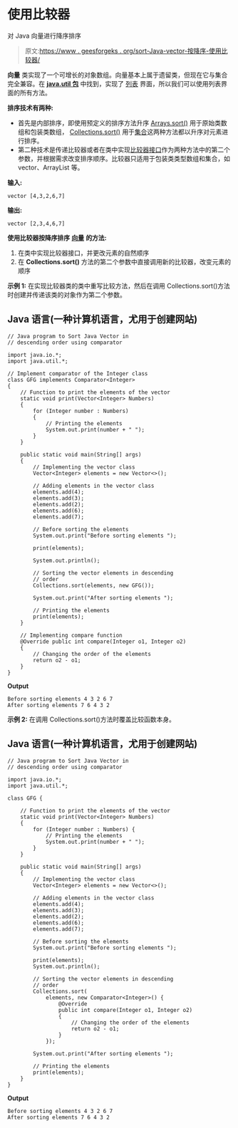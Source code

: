 # 使用比较器

对 Java 向量进行降序排序

> 原文:[https://www . geesforgeks . org/sort-Java-vector-按降序-使用比较器/](https://www.geeksforgeeks.org/sort-java-vector-in-descending-order-using-comparator/)

**向量** 类实现了一个可增长的对象数组。向量基本上属于遗留类，但现在它与集合完全兼容。在 [**java.util 包**](https://www.geeksforgeeks.org/java-util-package-java/) 中找到，实现了 [列表](https://www.geeksforgeeks.org/list-interface-java-examples/) 界面，所以我们可以使用列表界面的所有方法。

**排序技术有两种:**

*   首先是内部排序，即使用预定义的排序方法升序 [Arrays.sort()](https://www.geeksforgeeks.org/arrays-sort-in-java-with-examples/) 用于原始类数组和包装类数组， [Collections.sort()](https://www.geeksforgeeks.org/collections-sort-java-examples/) 用于[集合](https://www.geeksforgeeks.org/collections-in-java-2/)这两种方法都以升序对元素进行排序。
*   第二种技术是传递比较器或者在类中实现[比较器接口](https://www.geeksforgeeks.org/comparator-interface-java/)作为两种方法中的第二个参数，并根据需求改变排序顺序。比较器只适用于包装类类型数组和集合，如 vector、ArrayList 等。

**输入:**

```
vector [4,3,2,6,7]
```

**输出:**

```
vector [2,3,4,6,7]
```

**使用比较器按降序排序** [**向量**](https://www.geeksforgeeks.org/java-util-vector-class-java/) **的方法:**

1.  在类中实现比较器接口，并更改元素的自然顺序
2.  在 **Collections.sort()** 方法的第二个参数中直接调用新的比较器，改变元素的顺序

**示例 1:** 在实现比较器类的类中重写比较方法，然后在调用 Collections.sort()方法时创建并传递该类的对象作为第二个参数。

## Java 语言(一种计算机语言，尤用于创建网站)

```
// Java program to Sort Java Vector in
// descending order using comparator

import java.io.*;
import java.util.*;

// Implement comparator of the Integer class
class GFG implements Comparator<Integer>
{
    // Function to print the elements of the vector
    static void print(Vector<Integer> Numbers)
    {
        for (Integer number : Numbers)
        {
            // Printing the elements
            System.out.print(number + " ");
        }
    }

    public static void main(String[] args)
    {
        // Implementing the vector class
        Vector<Integer> elements = new Vector<>();

        // Adding elements in the vector class
        elements.add(4);
        elements.add(3);
        elements.add(2);
        elements.add(6);
        elements.add(7);

        // Before sorting the elements
        System.out.print("Before sorting elements ");

        print(elements);

        System.out.println();

        // Sorting the vector elements in descending
        // order
        Collections.sort(elements, new GFG());

        System.out.print("After sorting elements ");

        // Printing the elements
        print(elements);
    }

    // Implementing compare function
    @Override public int compare(Integer o1, Integer o2)
    {
        // Changing the order of the elements
        return o2 - o1;
    }
}
```

**Output**

```
Before sorting elements 4 3 2 6 7 
After sorting elements 7 6 4 3 2
```

**示例 2:** 在调用 Collections.sort()方法时覆盖比较函数本身。

## Java 语言(一种计算机语言，尤用于创建网站)

```
// Java program to Sort Java Vector in
// descending order using comparator

import java.io.*;
import java.util.*;

class GFG {

    // Function to print the elements of the vector
    static void print(Vector<Integer> Numbers)
    {
        for (Integer number : Numbers) {
            // Printing the elements
            System.out.print(number + " ");
        }
    }

    public static void main(String[] args)
    {
        // Implementing the vector class
        Vector<Integer> elements = new Vector<>();

        // Adding elements in the vector class
        elements.add(4);
        elements.add(3);
        elements.add(2);
        elements.add(6);
        elements.add(7);

        // Before sorting the elements
        System.out.print("Before sorting elements ");

        print(elements);
        System.out.println();

        // Sorting the vector elements in descending
        // order
        Collections.sort(
            elements, new Comparator<Integer>() {
                @Override
                public int compare(Integer o1, Integer o2)
                {
                    // Changing the order of the elements
                    return o2 - o1;
                }
            });

        System.out.print("After sorting elements ");

        // Printing the elements
        print(elements);
    }
}
```

**Output**

```
Before sorting elements 4 3 2 6 7 
After sorting elements 7 6 4 3 2
```